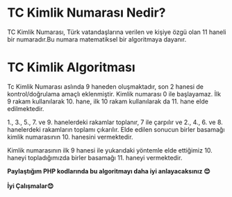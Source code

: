 # TC Kimlik Numarası Nedir?
TC Kimlik Numarası, Türk vatandaşlarına verilen ve kişiye özgü olan 11 haneli bir numaradır.Bu numara matematiksel bir algoritmaya dayanır.
# TC Kimlik Algoritması
Tc Kimlik Numarası aslında 9 haneden oluşmaktadır, son 2 hanesi de kontrol/doğrulama amaçlı eklenmiştir. Kimlik numarası 0 ile başlayamaz. 
İlk 9 rakam kullanılarak 10. hane, ilk 10 rakam kullanılarak da 11. hane elde edilmektedir.

1., 3., 5., 7. ve 9. hanelerdeki rakamlar toplanır, 7 ile çarpılır ve 2., 4., 6. ve 8. hanelerdeki rakamların toplamı çıkarılır. Elde edilen sonucun birler basamağı kimlik numarasının 10. hanesini vermektedir.

Kimlik numarasının ilk 9 hanesi ile yukarıdaki yöntemle elde ettiğimiz 10. haneyi topladığımızda birler basamağı 11. haneyi vermektedir.

<b>Paylaştığım PHP kodlarında bu algoritmayı daha iyi anlayacaksınız 😊</b>
<br/>
<br/>
<b>İyi Çalışmalar😊</b>
